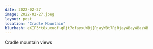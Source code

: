 ```yaml
---
date: 2022-02-27
image: 2022-02-27.jpeg
layout: post
location: "Cradle Mountain"
blurhash: eXIF3*t8xuxuof~qRjt7ofayxuWBj[RjayWBt7RjRjayWBayWBazWB
---
```


Cradle mountain views
